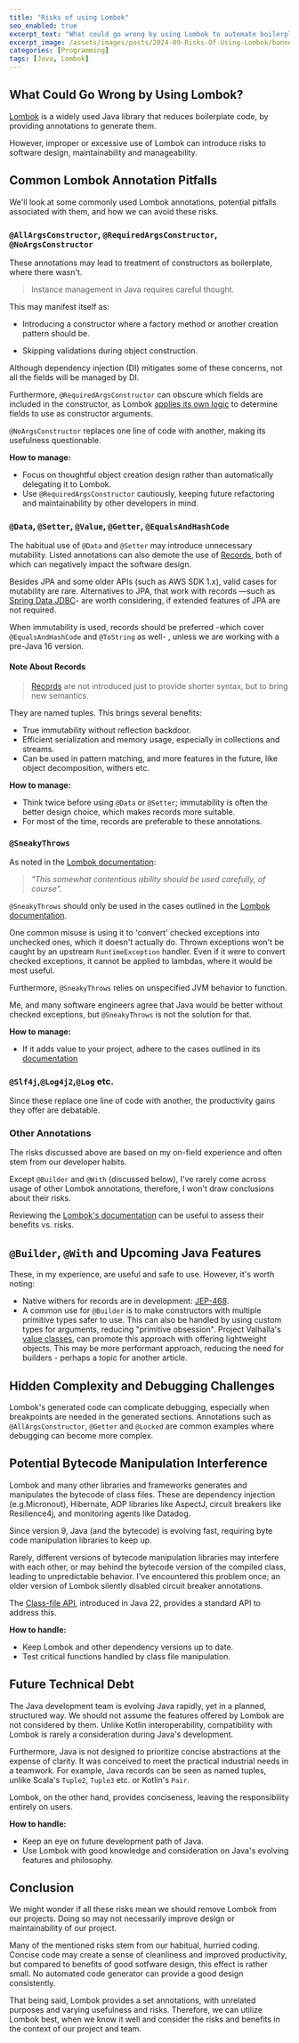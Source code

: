 ```yaml
---
title: "Risks of using Lombok"
seo_enabled: true
excerpt_text: "What could go wrong by using Lombok to automate boilerplate code generation in Java?"
excerpt_image: /assets/images/posts/2024-09-Risks-Of-Using-Lombok/banner-lombok.webp
categories: [Programming]
tags: [Java, Lombok]
---
```


## What Could Go Wrong by Using Lombok?

[Lombok](https://projectlombok.org/) is a widely used Java library that reduces boilerplate code, by providing annotations to generate them.

However, improper or excessive use of Lombok can introduce risks to software design, maintainability and manageability.

## Common Lombok Annotation Pitfalls

We'll look at some commonly used Lombok annotations, potential pitfalls associated with them, and how we can avoid these risks.


### `@AllArgsConstructor`, `@RequiredArgsConstructor`, `@NoArgsConstructor`

These annotations may lead to treatment of constructors as boilerplate, where there wasn't.

> Instance management in Java requires careful thought.

This may manifest itself as:

- Introducing a constructor where a factory method or another creation pattern should be.

- Skipping validations during object construction. 

Although dependency injection (DI) mitigates some of these concerns, not all the fields will be managed by DI.     

Furthermore, `@RequiredArgsConstructor` can obscure which fields are included in the constructor, as Lombok [applies its own logic](https://projectlombok.org/features/constructor) to determine fields to use as constructor arguments.

`@NoArgsConstructor` replaces one line of code with another, making its usefulness questionable. 

**How to manage:**
- Focus on thoughtful object creation design rather than automatically delegating it to Lombok.
- Use `@RequiredArgsConstructor` cautiously, keeping future refactoring and maintainability by other developers in mind.


### `@Data`, `@Setter`, `@Value`, `@Getter`, `@EqualsAndHashCode`

The habitual use of `@Data` and `@Setter` may introduce unnecessary mutability. Listed annotations can also demote the use of [Records](https://docs.oracle.com/en/java/javase/17/language/records.html), both of which can negatively impact the software design.

Besides JPA and some older APIs (such as AWS SDK 1.x), valid cases for mutability are rare. Alternatives to JPA, that work with records —such as [Spring Data JDBC](https://spring.io/projects/spring-data-jdbc)- are worth considering, if extended features of JPA are not required.

When immutability is used, records should be preferred -which cover `@EqualsAndHashCode` and `@ToString` as well- , unless we are working with a pre-Java 16 version.

#### Note About Records

> [Records](https://docs.oracle.com/en/java/javase/17/language/records.html) are not introduced just to provide shorter syntax, but to bring new semantics.

They are named tuples. This brings several benefits:
- True immutability without reflection backdoor.
- Efficient serialization and memory usage, especially in collections and streams.
- Can be used in pattern matching, and more features in the future, like object decomposition, withers etc.

**How to manage:**
- Think twice before using `@Data` or `@Setter`; immutability is often the better design choice, which makes records more suitable.
- For most of the time, records are preferable to these annotations. 

### `@SneakyThrows`

As noted in the [Lombok documentation](https://projectlombok.org/features/SneakyThrows): 

>_"This somewhat contentious ability should be used carefully, of course"._

`@SneakyThrows` should only be used in the cases outlined in the [Lombok documentation](https://projectlombok.org/features/SneakyThrows).

One common misuse is using it to 'convert' checked exceptions into unchecked ones, which it doesn't actually do. Thrown exceptions won't be caught by an upstream `RuntimeException` handler. Even if it were to convert checked exceptions, it cannot be applied to lambdas, where it would be most useful. 

Furthermore, `@SneakyThrows` relies on unspecified JVM behavior to function.

Me, and many software engineers agree that Java would be better without checked exceptions, but `@SneakyThrows` is not the solution for that.

**How to manage:**       
- If it adds value to your project, adhere to the cases outlined in its [documentation](https://projectlombok.org/features/SneakyThrows)


### `@Slf4j`,`@Log4j2`,`@Log` etc.

Since these replace one line of code with another, the productivity gains they offer are debatable.


### Other Annotations

The risks discussed above are based on my on-field experience and often stem from our developer habits. 

Except `@Builder` and `@With` (discussed below), I've rarely come across usage of other Lombok annotations, therefore, I won't draw conclusions about their risks.

Reviewing the [Lombok's documentation](https://projectlombok.org/features/) can be useful to assess their benefits vs. risks.


## `@Builder`, `@With` and Upcoming Java Features

These, in my experience, are useful and safe to use. However, it's worth noting:

- Native withers for records are in development: [JEP-468](https://openjdk.org/jeps/468).
- A common use for `@Builder` is to make constructors with multiple primitive types safer to use. This can also be handled by using custom types for arguments, reducing "primitive obsession". Project Valhalla's [value classes](https://openjdk.org/jeps/401), can promote this approach with offering lightweight objects. This may be more performant approach, reducing the need for builders - perhaps a topic for another article.   


## Hidden Complexity and Debugging Challenges 

Lombok's generated code can complicate debugging, especially when breakpoints are needed in the generated sections. 
Annotations such as `@AllArgsConstructor`, `@Getter` and `@Locked` are common examples where debugging can become more complex.


## Potential Bytecode Manipulation Interference

Lombok and many other libraries and frameworks generates and manipulates the bytecode of class files. These are dependency injection (e.g.Micronout), Hibernate, AOP libraries like AspectJ, circuit breakers like Resilience4j, and monitoring agents like Datadog.

Since version 9, Java (and the bytecode) is evolving fast, requiring byte code manipulation libraries to keep up.  

Rarely, different versions of bytecode manipulation libraries may interfere with each other, or may behind the bytecode version of the compiled class, leading to unpredictable behavior. I've encountered this problem once; an older version of Lombok silently disabled circuit breaker annotations.

The [Class-file API](https://openjdk.org/jeps/457), introduced in Java 22, provides a standard API to address this. 

**How to handle:**
- Keep Lombok and other dependency versions up to date.
- Test critical functions handled by class file manipulation.


## Future Technical Debt

The Java development team is evolving Java rapidly, yet in a planned, structured way.
We should not assume the features offered by Lombok are not considered by them.
Unlike Kotlin interoperability, compatibility with Lombok is rarely a consideration during Java's development.

Furthermore, Java is not designed to prioritize concise abstractions at the expense of clarity. It was conceived to meet the practical industrial needs in a teamwork. For example, Java records can be seen as named tuples, unlike Scala's `Tuple2`, `Tuple3` etc. or Kotlin's `Pair`. 

Lombok, on the other hand, provides conciseness, leaving the responsibility entirely on users. 

**How to handle:**
- Keep an eye on future development path of Java.
- Use Lombok with good knowledge and consideration on Java's evolving features and philosophy.



## Conclusion

We might wonder if all these risks mean we should remove Lombok from our projects. Doing so may not necessarily improve design or maintainability of our project.

Many of the mentioned risks stem from our habitual, hurried coding. Concise code may create a sense of cleanliness and improved productivity, but compared to benefits of good sotfware design, this effect is rather small. No automated code generator can provide a good design consistently. 

That being said, Lombok provides a set annotations, with unrelated purposes and varying usefulness and risks. Therefore, we can utilize Lombok best, when we know it well and consider the risks and benefits in the context of our project and team.
